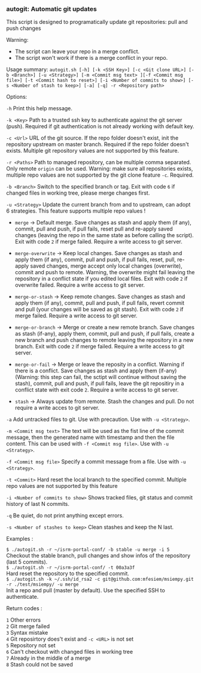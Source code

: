 ### autogit: Automatic git updates

This script is designed to programatically update git repositories: pull and push changes
        
Warning: 
- The script can leave your repo in a merge conflict.
- The script won't work if there is a merge conflict in your repo.

Usage summary: `autogit.sh [-h] [-k <SSH Key>] [-c <Git clone URL>] [-b <Branch>] [-u <Strategy>] [-m <Commit msg text> ][-f <Commit msg file>] [-t <Commit hash to reset>] [-i <Number of commits to show>] [-s <Number of stash to keep>] [-a] [-q] -r <Repository path>`

Options:

`-h`      Print this help message.

`-k <Key>`    Path to a trusted ssh key to authenticate against the git server (push). Required if git authentication is not already working with default key.

`-c <Url>`    URL of the git source. If the repo folder doesn't exist, init the repository upstream on master branch.  Required if the repo folder doesn't exists. Multiple git repository values are not supported by this feature.

`-r <Paths>`  Path to managed repository, can be multiple comma separated. Only remote `origin` can be used. Warning: make sure all repositories exists, multiple repo values are not supported by the git clone feature `-c`. Required.

`-b <Branch>` Switch to the specified branch or tag. Exit with code `6` if changed files in working tree, please merge changes first.

`-u <Strategy>`   Update the current branch from and to upstream, can adopt 6 strategies. This feature supports multiple repo values !

- `merge` -> Default merge. Save changes as stash and apply them (if any), commit, pull and push, if pull fails, reset pull and re-apply saved changes (leaving the repo in the same state as before calling the script). Exit with code `2` if merge failed. Require a write access to git server.

- `merge-overwrite` -> Keep local changes. Save changes as stash and apply them (if any), commit, pull and push, if pull fails, reset, pull, re-apply saved changes, merge accept only local changes (overwrite), commit and push to remote. Warning, the overwrite might fail leaving the repository in a conflict state if you edited local files. Exit with code `2` if overwrite failed. Require a write access to git server.

- `merge-or-stash` -> Keep remote changes. Save changes as stash and apply them (if any), commit, pull and push, if pull fails, revert commit and pull (your changes will be saved as git stash). Exit with code `2` if merge failed. Require a write access to git server.    

- `merge-or-branch` -> Merge or create a new remote branch. Save changes as stash (if-any), apply them, commit, pull and push, if pull fails, create a new branch and push changes to remote leaving the repository in a new branch. Exit with code `2` if merge failed. Require a write access to git server.

- `merge-or-fail` -> Merge or leave the reposity in a conflict. Warning if there is a conflict. Save changes as stash and apply them (if-any) (Warning: this step can fail, the sctipt will continue without saving the stash), commit, pull and push, if pull fails, leave the git repositiry in a conflict state with exit code `2`. Require a write access to git server.

- `stash` -> Always update from remote. Stash the changes and pull. Do not require a write acces to git server.

`-a`  Add untracked files to git. Use with precaution. Use with `-u <Strategy>`.

`-m <Commit msg text>`    The text will be used as the fist line of the commit message, then the generated name with timestamp and then the file content. This can be used with `-f <Commit msg file>`. Use with `-u <Strategy>`.

`-f <Commit msg file>`    Specify a commit message from a file. Use with `-u <Strategy>`.

`-t <Commit>` Hard reset the local branch to the specified commit. Multiple repo values are not supported by this feature

`-i <Number of commits to show>`  Shows tracked files, git status and commit history of last N commits.

`-q`      Be quiet, do not print anything except errors.

`-s <Number of stashes to keep>`  Clean stashes and keep the N last.

Examples : 

`$ ./autogit.sh -r ~/isrm-portal-conf/ -b stable -u merge -i 5`  
Checkout the stable branch, pull changes and show infos of the repository (last 5 commits).  
`$ ./autogit.sh -r ~/isrm-portal-conf/ -t 00a3a3f`  
Hard reset the repository to the specified commit.  
`$ ./autogit.sh -k ~/.ssh/id_rsa2 -c git@github.com:mfesiem/msiempy.git -r ./test/msiempy/ -u merge`  
Init a repo and pull (master by default). Use the specified SSH to authenticate.  

Return codes : 

`1` Other errors  
`2` Git merge failed  
`3` Syntax mistake  
`4` Git reposirtory does't exist and `-c <URL>` is not set  
`5` Repository not set  
`6` Can't checkout with changed files in working tree  
`7` Already in the middle of a merge  
`8` Stash could not be saved  
